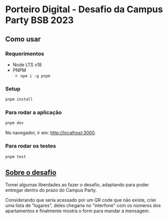 # Porteiro Digital - Desafio da Campus Party BSB 2023

## Como usar

### Requerimentos

- Node LTS v18
- PNPM
  - `npm i -g pnpm`

### Setup

```bash
pnpm install
```

### Para rodar a aplicação

```bash
pnpm dev
```

No navegador, ir em: [http://localhost:3000](http://localhost:3000).

### Para rodar os testes

```bash
pnpm test
```

## [Sobre o desafio](./Desafio.md#porteiro-digital)

Tomei algumas liberdades ao fazer o desafio, adaptando para poder entregar dentro do prazo do Campus Party.

Considerando que seria acessado por um QR code que não existe, criei uma lista de "lugares", deles chegaria no "interfone" com os números dos apartamentos e finalmente mostra o form para mandar a mensagem.
